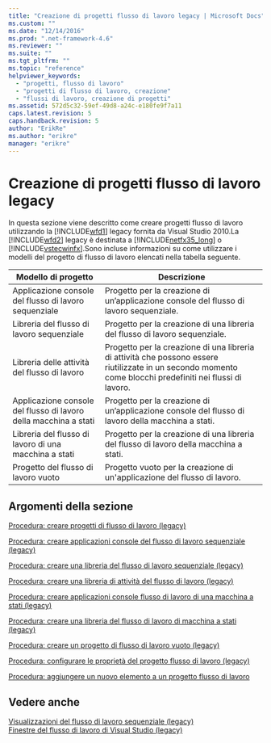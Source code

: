 ```yaml
---
title: "Creazione di progetti flusso di lavoro legacy | Microsoft Docs"
ms.custom: ""
ms.date: "12/14/2016"
ms.prod: ".net-framework-4.6"
ms.reviewer: ""
ms.suite: ""
ms.tgt_pltfrm: ""
ms.topic: "reference"
helpviewer_keywords: 
  - "progetti, flusso di lavoro"
  - "progetti di flusso di lavoro, creazione"
  - "flussi di lavoro, creazione di progetti"
ms.assetid: 572d5c32-59ef-49d8-a24c-e180fe9f7a11
caps.latest.revision: 5
caps.handback.revision: 5
author: "ErikRe"
ms.author: "erikre"
manager: "erikre"
---
```

# Creazione di progetti flusso di lavoro legacy
In questa sezione viene descritto come creare progetti flusso di lavoro utilizzando la [!INCLUDE[wfd1](../workflow-designer/includes/wfd1_md.md)] legacy fornita da Visual Studio 2010.La [!INCLUDE[wfd2](../workflow-designer/includes/wfd2_md.md)] legacy è destinata a [!INCLUDE[netfx35_long](../workflow-designer/includes/netfx35_long_md.md)] o [!INCLUDE[vstecwinfx](../workflow-designer/includes/vstecwinfx_md.md)].Sono incluse informazioni su come utilizzare i modelli del progetto di flusso di lavoro elencati nella tabella seguente.  
  
|Modello di progetto|Descrizione|  
|-------------------------|-----------------|  
|Applicazione console del flusso di lavoro sequenziale|Progetto per la creazione di un’applicazione console del flusso di lavoro sequenziale.|  
|Libreria del flusso di lavoro sequenziale|Progetto per la creazione di una libreria del flusso di lavoro sequenziale.|  
|Libreria delle attività del flusso di lavoro|Progetto per la creazione di una libreria di attività che possono essere riutilizzate in un secondo momento come blocchi predefiniti nei flussi di lavoro.|  
|Applicazione console del flusso di lavoro della macchina a stati|Progetto per la creazione di un’applicazione console del flusso di lavoro della macchina a stati.|  
|Libreria del flusso di lavoro di una macchina a stati|Progetto per la creazione di una libreria del flusso di lavoro della macchina a stati.|  
|Progetto del flusso di lavoro vuoto|Progetto vuoto per la creazione di un'applicazione del flusso di lavoro.|  
  
## Argomenti della sezione  
 [Procedura: creare progetti di flusso di lavoro \(legacy\)](../workflow-designer/how-to-create-workflow-projects-legacy.md)  
  
 [Procedura: creare applicazioni console del flusso di lavoro sequenziale \(legacy\)](../workflow-designer/how-to-create-sequential-workflow-console-applications-legacy.md)  
  
 [Procedura: creare una libreria del flusso di lavoro sequenziale \(legacy\)](../workflow-designer/how-to-create-a-sequential-workflow-library-legacy.md)  
  
 [Procedura: creare una libreria di attività del flusso di lavoro \(legacy\)](../workflow-designer/how-to-create-a-workflow-activity-library-legacy.md)  
  
 [Procedura: creare applicazioni console flusso di lavoro di una macchina a stati \(legacy\)](../workflow-designer/how-to-create-state-machine-workflow-console-applications-legacy.md)  
  
 [Procedura: creare una libreria del flusso di lavoro di macchina a stati \(legacy\)](../workflow-designer/how-to-create-a-state-machine-workflow-library-legacy.md)  
  
 [Procedura: creare un progetto di flusso di lavoro vuoto \(legacy\)](../workflow-designer/how-to-create-an-empty-workflow-project-legacy.md)  
  
 [Procedura: configurare le proprietà del progetto flusso di lavoro \(legacy\)](../workflow-designer/how-to-configure-workflow-project-properties-legacy.md)  
  
 [Procedura: aggiungere un nuovo elemento a un progetto flusso di lavoro](../workflow-designer/how-to-add-a-new-item-to-a-workflow-project-legacy.md)  
  
## Vedere anche  
 [Visualizzazioni del flusso di lavoro sequenziale \(legacy\)](../workflow-designer/sequential-workflow-views-legacy.md)   
 [Finestre del flusso di lavoro di Visual Studio \(legacy\)](../workflow-designer/visual-studio-workflow-windows-legacy.md)